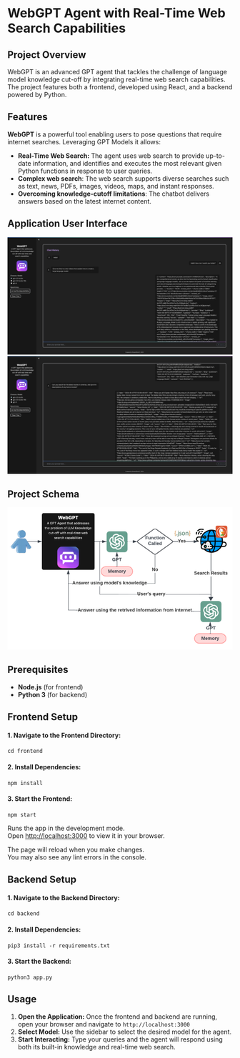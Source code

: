 # WebGPT Agent with Real-Time Web Search Capabilities

## Project Overview
WebGPT is an advanced GPT agent that tackles the challenge of language model knowledge cut-off by integrating real-time web search capabilities. The project features both a frontend, developed using React, and a backend powered by Python.

## Features
**WebGPT** is a powerful tool enabling users to pose questions that require internet searches. Leveraging GPT Models it allows:
* **Real-Time Web Search:** The agent uses web search to provide up-to-date information, and identifies and executes the most relevant given Python functions in response to user queries.
* **Complex web search**: The web search supports diverse searches such as text, news, PDFs, images, videos, maps, and instant responses.
* **Overcoming knowledge-cutoff limitations**: The chatbot delivers answers based on the latest internet content.

## Application User Interface
<div align="center">
  <img src="images/ui.png" alt="UI">
</div>

<div align="center">
  <img src="images/ui2.png" alt="UI">
</div>

## Project Schema
<div align="center">
  <img src="images/project_schema.png" alt="Schema">
</div>

## Prerequisites
* **Node.js** (for frontend)
* **Python 3** (for backend)

## Frontend Setup
#### 1. Navigate to the Frontend Directory:
```
cd frontend
```

#### 2. Install Dependencies:
```
npm install
```

#### 3. Start the Frontend:
```
npm start
```

Runs the app in the development mode.\
Open [http://localhost:3000](http://localhost:3000) to view it in your browser.

The page will reload when you make changes.\
You may also see any lint errors in the console.

## Backend Setup
#### 1. Navigate to the Backend Directory:
```
cd backend
```

#### 2. Install Dependencies:
```
pip3 install -r requirements.txt
```

#### 3. Start the Backend:
```
python3 app.py
```

## Usage
1. **Open the Application:** Once the frontend and backend are running, open your browser and navigate to `http://localhost:3000`
2. **Select Model:** Use the sidebar to select the desired model for the agent.
3. **Start Interacting:** Type your queries and the agent will respond using both its built-in knowledge and real-time web search.
